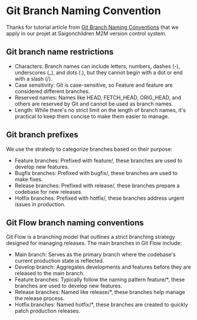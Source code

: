 # Git Branch Naming Convention

Thanks for tutorial article from [Git Branch Naming Conventions](https://graphite.dev/guides/git-branch-naming-conventions) that we apply in our projet at Saigonchildren M2M version control system.

## Git branch name restrictions

- Characters: Branch names can include letters, numbers, dashes (-), underscores (\_), and dots (.), but they cannot begin with a dot or end with a slash (/).
- Case sensitivity: Git is case-sensitive, so Feature and feature are considered different branches.
- Reserved names: Names like HEAD, FETCH_HEAD, ORIG_HEAD, and others are reserved by Git and cannot be used as branch names.
- Length: While there's no strict limit on the length of branch names, it's practical to keep them concise to make them easier to manage.

## Git branch prefixes

We use the stratedy to categorize branches based on their purpose:

- Feature branches: Prefixed with feature/, these branches are used to develop new features.
- Bugfix branches: Prefixed with bugfix/, these branches are used to make fixes.
- Release branches: Prefixed with release/, these branches prepare a codebase for new releases.
- Hotfix branches: Prefixed with hotfix/, these branches address urgent issues in production.

## Git Flow branch naming conventions

Git Flow is a branching model that outlines a strict branching strategy designed for managing releases. The main branches in Git Flow include:

- Main branch: Serves as the primary branch where the codebase's current production state is reflected.
- Develop branch: Aggregates developments and features before they are released to the main branch.
- Feature branches: Typically follow the naming pattern feature/\*, these branches are used to develop new features.
- Release branches: Named like release/\*, these branches help manage the release process.
- Hotfix branches: Named hotfix/\*, these branches are created to quickly patch production releases.
